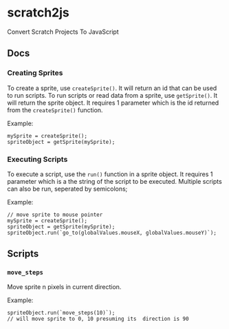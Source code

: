 
# scratch2js
Convert Scratch Projects To JavaScript

## Docs

### Creating Sprites

To create a sprite, use <code>createSprite()</code>. It will return an id that can be used to run scripts. To run scripts or read data from a sprite, use <code>getSprite()</code>. It will return the sprite object. It requires 1 parameter which is the id returned from the <code>createSprite()</code> function.

Example:
```
mySprite = createSprite();
spriteObject = getSprite(mySprite);
```

### Executing Scripts

To execute a script, use the `run()` function in a sprite object. It requires 1 parameter which is a the string of the script to be executed. Multiple scripts can also be run, seperated by semicolons;

Example:
```
// move sprite to mouse pointer
mySprite = createSprite();
spriteObject = getSprite(mySprite);
spriteObject.run(`go_to(globalValues.mouseX, globalValues.mouseY)`);
```

## Scripts

### `move_steps`
Move sprite n pixels in current direction.

Example:
```
spriteObject.run(`move_steps(10)`);
// will move sprite to 0, 10 presuming its  direction is 90
```


